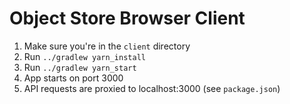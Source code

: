 # Object Store Browser Client

1. Make sure you're in the `client` directory
1. Run `../gradlew yarn_install`
1. Run `../gradlew yarn_start`
1. App starts on port 3000
1. API requests are proxied to localhost:3000 (see `package.json`)
